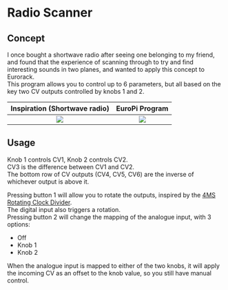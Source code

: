 # Radio Scanner

## Concept

I once bought a shortwave radio after seeing one belonging to my friend, and found that the experience of scanning through to try and find interesting sounds in two planes, and wanted to apply this concept to Eurorack.  
This program allows you to control up to 6 parameters, but all based on the key two CV outputs controlled by knobs 1 and 2.


Inspiration (Shortwave radio)             |  EuroPi Program
:-------------------------:|:-------------------------:
![](https://i.imgur.com/ZJUMUeT.png)  |  ![](https://i.imgur.com/ubOxajY.png)


## Usage
Knob 1 controls CV1, Knob 2 controls CV2.  
CV3 is the difference between CV1 and CV2.  
The bottom row of CV outputs (CV4, CV5, CV6) are the inverse of whichever output is above it.  

Pressing button 1 will allow you to rotate the outputs, inspired by the [4MS Rotating Clock Divider](https://4mscompany.com/rcd.php).  
The digital input also triggers a rotation.  
Pressing button 2 will change the mapping of the analogue input, with 3 options:
- Off
- Knob 1
- Knob 2

When the analogue input is mapped to either of the two knobs, it will apply the incoming CV as an offset to the knob value, so you still have manual control.
